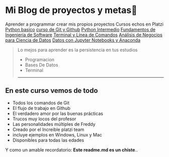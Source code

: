 # Mi Blog de proyectos y metas💚

Aprender a  programmar crear mis propios proyectos
Cursos echos en Platzi 
[Python basico](https://platzi.com/cursos/python/ "Python basico")
[curso de Git y Github](https://platzi.com/cursos/git-github/ " curso de Git y Github")
[Python Intermedio](https://platzi.com/cursos/python-intermedio/ "Python Intermedio")
[Fundamentos de Ingeniería de Software](https://platzi.com/cursos/ingenieria/ "Fundamentos de Ingeniería de Software")
[Terminal y Línea de Comandos](https://platzi.com/cursos/terminal/ "Terminal y Línea de Comandos")
[Análisis de Negocios para Ciencia de Datos](https://platzi.com/cursos/negocios-data-science/ "Ciencia de Datos")
[Datos con Jupyter Notebooks y Anaconda](https://platzi.com/cursos/jupyter-notebook/ "Datos con Jupyter Notebooks y Anaconda")


> Lo mejos para aprender es la persistencia en tus estudios
> - Programacion
> - Bases De Datos
> - Terminal
> - ----------

## En este curso vemos de todo
* Todos los comandos de Git 
* El flujo de trabajo en Github
* El verdadero amor por las buenas prácticas
* Trucos muy locos del profesor
* Las personalidades múltiples de Freddy
* Creado por el Increible platzi team
* incluye ejemplos en Windows, Linux y Mac
* Disponibles para todas las edades

Y como un amable recordatorio: **Este readme.md es un chiste**..
